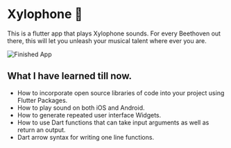 
# Xylophone 🎹

This is a flutter app that plays Xylophone sounds. For every Beethoven out there, this will let you unleash your musical talent where ever you are. 

![Finished App](https://github.com/Adarsh9616/Xylophone_App_Using_Flutter/blob/new/Screenshot_1593967905.png=250x250)

## What I have learned till now.

- How to incorporate open source libraries of code into your project using Flutter Packages.
- How to play sound on both iOS and Android.
- How to generate repeated user interface Widgets.
- How to use Dart functions that can take input arguments as well as return an output.
- Dart arrow syntax for writing one line functions.
